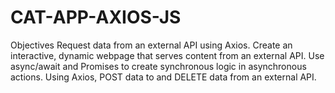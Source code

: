 # CAT-APP-AXIOS-JS

Objectives
Request data from an external API using  Axios.
Create an interactive, dynamic webpage that serves content from an external API.
Use async/await and Promises to create synchronous logic in asynchronous actions.
Using Axios, POST data to and DELETE data from an external API.
